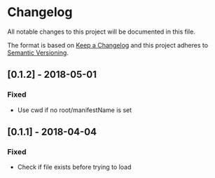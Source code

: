 # Changelog
All notable changes to this project will be documented in this file.

The format is based on [Keep a Changelog](http://keepachangelog.com/en/1.0.0/)
and this project adheres to [Semantic Versioning](http://semver.org/spec/v2.0.0.html).

## [0.1.2] - 2018-05-01
### Fixed
- Use cwd if no root/manifestName is set

## [0.1.1] - 2018-04-04
### Fixed
- Check if file exists before trying to load

